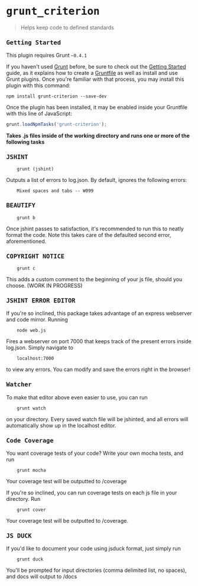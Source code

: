 <tt>grunt_criterion</tt>
===============

> Helps keep code to defined standards

### <tt>Getting Started</tt>
This plugin requires Grunt `~0.4.1`

If you haven't used [Grunt](http://gruntjs.com/) before, be sure to check out the [Getting Started](http://gruntjs.com/getting-started) guide, as it explains how to create a [Gruntfile](http://gruntjs.com/sample-gruntfile) as well as install and use Grunt plugins. Once you're familiar with that process, you may install this plugin with this command:

```
npm install grunt-criterion --save-dev
```

Once the plugin has been installed, it may be enabled inside your Gruntfile with this line of JavaScript:

```js
grunt.loadNpmTasks('grunt-criterion');
```


**Takes .js files inside of the working directory and runs one or more of the following tasks**

### <tt>JSHINT</tt>

		grunt (jshint)

Outputs a list of errors to log.json.  By default, ignores the following errors:

		Mixed spaces and tabs -- W099
		
### <tt>BEAUTIFY</tt>

		grunt b
		
Once jshint passes to satisfaction, it's recommended to run this to neatly format the code.  Note this takes care of the defaulted second error, aforementioned. 
		
### <tt>COPYRIGHT NOTICE</tt>

		grunt c

This adds a custom comment to the beginning of your js file, should you choose.   (WORK IN PROGRESS)

### <tt>JSHINT ERROR EDITOR</tt>

If you're so inclined, this package takes advantage of an express webserver and code mirror.  Running

		node web.js
		
Fires a webserver on port 7000 that keeps track of the present errors inside log.json.  Simply navigate to

		localhost:7000

to view any errors.  You can modify and save the errors right in the browser!

### <tt>Watcher</tt>

To make that editor above even easier to use, you can run

		grunt watch
		
on your directory.  Every saved watch file will be jshinted, and all errors will automatically show up in the localhost editor.

### <tt>Code Coverage</tt>

You want coverage tests of your code?  Write your own mocha tests, and run

		grunt mocha

Your coverage test will be outputted to /coverage

If you're so inclined, you can run coverage tests on each js file in your directory.  Run

		grunt cover

Your coverage test will be outputted to /coverage.

### <tt>JS DUCK</tt>

If you'd like to document your code using jsduck format, just simply run

		grunt duck
		
You'll be prompted for input directories (comma delimited list, no spaces), and docs will output to /docs
